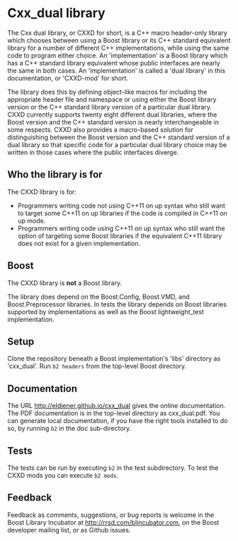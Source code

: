 # Cxx_dual library

The Cxx dual library, or CXXD for short, is a C++ macro header-only library which chooses between using a Boost library or its C++ standard equivalent library for a number of different C++ implementations, while using the same code to program either choice. An 'implementation' is a Boost library which has a C++ standard library equivalent whose public interfaces are nearly the same in both cases. An 'implementation' is called a 'dual library' in this documentation, or 'CXXD-mod' for short.

The library does this by defining object-like macros for including the appropriate header file and namespace or using either the Boost library version or the C++ standard library version of a particular dual library. CXXD currently supports twenty eight different dual libraries, where the Boost version and the C++ standard version is nearly interchangeable in some respects. CXXD also provides a macro-based solution for distinguishing between the Boost version and the C++ standard version of a dual library so that specific code for a particular dual library choice may be written in those cases where the public interfaces diverge.

## Who the library is for

The CXXD library is for:

* Programmers writing code not using C++11 on up syntax who still want to target some C++11 on up libraries if the code is compiled in C++11 on up mode.
* Programmers writing code using C++11 on up syntax who still want the option of targeting some Boost libraries if the equivalent C++11 library does not exist for a given implementation.

## Boost

The CXXD library is **not** a Boost library.

The library does depend on the Boost.Config, Boost.VMD, and Boost.Preprocessor libraries. In tests the library depends on Boost libraries supported by implementations as well as the Boost lightweight_test implementation.

## Setup

Clone the repository beneath a Boost implementation's 'libs' directory as 'cxx_dual'. Run `b2 headers` from the top-level Boost directory.

## Documentation

The URL http://eldiener.github.io/cxx_dual gives the online documentation. The PDF documentation is in the top-level directory as cxx_dual.pdf. You can generate local documentation, if you have the right tools installed to do so, by running `b2` in the doc sub-directory.

## Tests

The tests can be run by executing `b2` in the test subdirectory. To test the CXXD mods you can execute `b2 mods`.

## Feedback

Feedback as comments, suggestions, or bug reports is welcome in the Boost Library Incubator at http://rrsd.com/blincubator.com, on the Boost developer mailing list, or as Github issues.
